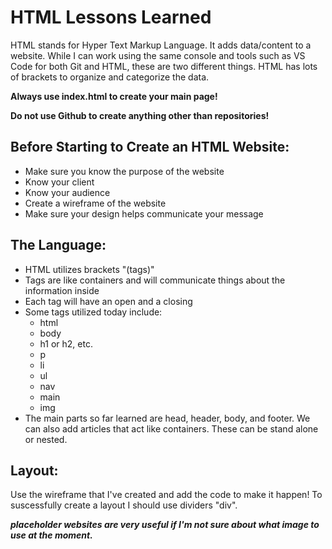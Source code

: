 # HTML Lessons Learned

HTML stands for Hyper Text Markup Language.  It adds data/content to a website.  While I can work using the same console and tools such as VS Code for both Git and HTML, these are two different things. HTML has lots of brackets to organize and categorize the data.  

**Always use index.html to create your main page!**

**Do not use Github to create anything other than repositories!**

## Before Starting to Create an HTML Website:

* Make sure you know the purpose of the website
* Know your client
* Know your audience
* Create a wireframe of the website
* Make sure your design helps communicate your message

## The Language:

* HTML utilizes brackets "(tags)"
* Tags are like containers and will communicate things about the information inside
* Each tag will have an open and a closing
* Some tags utilized today include:
  * html
  * body
  * h1 or h2, etc.
  * p
  * li
  * ul
  * nav
  * main
  * img
* The main parts so far learned are head, header, body, and footer.  We can also add articles that act like containers.  These can be stand alone or nested.  

## Layout:

Use the wireframe that I've created and add the code to make it happen!  To suscessfully create a layout I should use dividers "div".  

***placeholder websites are very useful if I'm not sure about what image to use at the moment.***